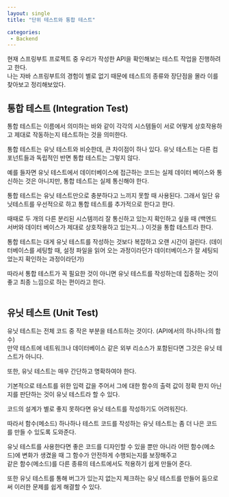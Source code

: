 ```yaml
---
layout: single
title: "단위 테스트와 통합 테스트"

categories:
 - Backend
---
```


현재 스프링부트 프로젝트 중 우리가 작성한 API을 확인해보는 테스트 작업을 진행하려고 한다. <br>
나는 자바 스프링부트의 경험이 별로 없기 때문에 테스트의 종류와 장단점을 몰라 이를 찾아보고 정리해보았다. <br>

## 통합 테스트 (Integration Test) 
통합 테스트는 이름에서 의미하는 바와 같이 각각의 시스템들이 서로 어떻게 상호작용하고 제대로 작동하는지 테스트하는 것을 의미한다. <br>

통합 테스트는 유닛 테스트와 비슷한데, 큰 차이점이 하나 있다. 유닛 테스트는 다른 컴포넌트들과 독립적인 반면 통합 테스트는 그렇지 않다. <br>

예를 들자면 유닛 테스트에서 데이터베이스에 접근하는 코드는 실제 데이터 베이스와 통신하는 것은 아니지만, 통합 테스트는 실제 통신해야 한다. <br>

통합 테스트는 유닛 테스트만으로 충분하다고 느끼지 못할 때 사용된다. 그래서 일단 유닛테스트를 우선적으로 하고 통합 테스트를 추가적으로 한다고 한다. <br>

때때로 두 개의 다른 분리된 시스템끼리 잘 통신하고 있는지 확인하고 싶을 때 (백엔드 서버와 데이터 베이스가 제대로 상호작용하고 있는지...) 이것을 통합 테스트라 한다. <br>

통합 테스트는 대게 유닛 테스트를 작성하는 것보다 복잡하고 오랜 시간이 걸린다. (데이터베이스를 세팅할 때, 설정 파일을 읽어 오는 과정이라던가 데이터베이스가 잘 세팅되었는지 확인하는 과정이라던가) <br>

따라서 통합 테스트가 꼭 필요한 것이 아니면 유닛 테스트를 작성하는데 집중하는 것이 좋고 최종 느낌으로 하는 편이라고 한다. <br> <br>

## 유닛 테스트 (Unit Test) 

유닛 테스트는 전체 코드 중 작은 부분을 테스트하는 것이다. (API에서의 하나하나의 함수) <br>
만약 테스트에 네트워크나 데이터베이스 같은 외부 리소스가 포함된다면 그것은 유닛 테스트가 아니다. <br>

또한, 유닛 테스트는 매우 간단하고 명확하여야 한다. <br>

기본적으로 테스트를 위한 입력 값을 주어서 그에 대한 함수의 출력 값이 정확 한지 아닌지를 판단하는 것이 유닛 테스트라 할 수 있다. <br>

코드의 설계가 별로 좋지 못하다면 유닛 테스트를 작성하기도 어려워진다. <br>

따라서 함수(메소드) 하나하나 테스트 코드를 작성하는 유닛 테스트는 좀 더 나은 코드를 만들 수 있도록 도와준다. <br>

유닛 테스트를 사용한다면 좋은 코드를 디자인할 수 있을 뿐만 아니라 어떤 함수(메소드)에 변화가 생겼을 때 그 함수가 안전하게 수행되는지를 보장해주고 <br>
같은 함수(메소드)를 다른 종류의 테스트에서도 적용하기 쉽게 만들어 준다. <br>

또한 유닛 테스트를 통해 버그가 있는지 없는지 체크하는 유닛 테스트를 만들어 둠으로써 이러한 문제를 쉽게 해결할 수 있다. <br>
